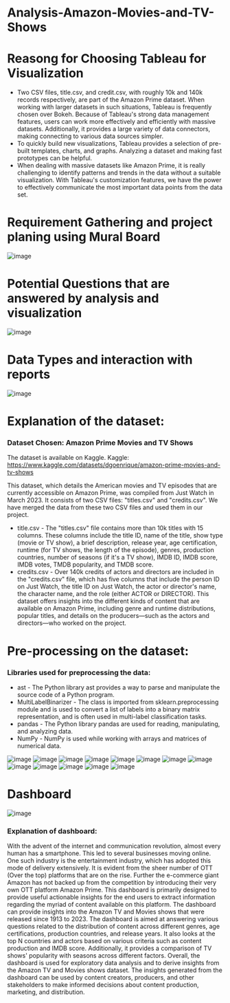 # Analysis-Amazon-Movies-and-TV-Shows

# Reasong for Choosing Tableau for Visualization
*	Two CSV files, title.csv, and credit.csv, with roughly 10k and 140k records respectively, are part of the Amazon Prime dataset. When working with larger datasets in such situations, Tableau is frequently chosen over Bokeh. Because of Tableau's strong data management features, users can work more effectively and efficiently with massive datasets. Additionally, it provides a large variety of data connectors, making connecting to various data sources simpler.
* To quickly build new visualizations, Tableau provides a selection of pre-built templates, charts, and graphs. Analyzing a dataset and making fast prototypes can be helpful.
* When dealing with massive datasets like Amazon Prime, it is really challenging to identify patterns and trends in the data without a suitable visualization. With Tableau's customization features, we have the power to effectively communicate the most important data points from the data set.


# Requirement Gathering and project planing using Mural Board

![image](https://github.com/Alagesan-Sushmitha/Analysis-Amazon-Movies-and-TV-Shows/assets/137837229/cd003a7e-86c3-449f-8f41-b38c1fb23b66)


# Potential Questions that are answered by analysis and visualization

![image](https://github.com/Alagesan-Sushmitha/Analysis-Amazon-Movies-and-TV-Shows/assets/137837229/67d9604e-3054-473a-979a-634f6cb07b38)


# Data Types and interaction with reports

![image](https://github.com/Alagesan-Sushmitha/Analysis-Amazon-Movies-and-TV-Shows/assets/137837229/5dec27e2-d5a0-46ab-9cf3-ba93864ff1b0)


# Explanation of the dataset:
### Dataset Chosen: Amazon Prime Movies and TV Shows

The dataset is available on Kaggle.
Kaggle: https://www.kaggle.com/datasets/dgoenrique/amazon-prime-movies-and-tv-shows

This dataset, which details the American movies and TV episodes that are currently accessible on Amazon Prime, was compiled from Just Watch in March 2023. It consists of two CSV files: "titles.csv" and "credits.csv". We have merged the data from these two CSV files and used them in our project.
* title.csv - The "titles.csv" file contains more than 10k titles with 15 columns. These columns include the title ID, name of the title, show type (movie or TV show), a brief description, release year, age certification, runtime (for TV shows, the length of the episode), genres, production countries, number of seasons (if it's a TV show), IMDB ID, IMDB score, IMDB votes, TMDB popularity, and TMDB score.
*	credits.csv - Over 140k credits of actors and directors are included in the "credits.csv" file, which has five columns that include the person ID on Just Watch, the title ID on Just Watch, the actor or director's name, the character name, and the role (either ACTOR or DIRECTOR). 
This dataset offers insights into the different kinds of content that are available on Amazon Prime, including genre and runtime distributions, popular titles, and details on the producers—such as the actors and directors—who worked on the project.

# Pre-processing on the dataset:
###  	Libraries used for preprocessing the data:
* ast - The Python library ast provides a way to parse and manipulate the source code of a Python program.
*	MultiLabelBinarizer - The class is imported from sklearn.preprocessing module and is used to convert a list of labels into a binary matrix representation, and is often used in multi-label classification tasks.
*	pandas - The Python library pandas are used for reading, manipulating, and analyzing data.
*	NumPy - NumPy is used while working with arrays and matrices of numerical data.
  
  ![image](https://github.com/Alagesan-Sushmitha/Analysis-Amazon-Movies-and-TV-Shows/assets/137837229/16b81fea-495b-4561-9a57-651c85c47dc3)
  ![image](https://github.com/Alagesan-Sushmitha/Analysis-Amazon-Movies-and-TV-Shows/assets/137837229/6336aec7-e6d1-4b21-b668-3b682ccc88d1)
  ![image](https://github.com/Alagesan-Sushmitha/Analysis-Amazon-Movies-and-TV-Shows/assets/137837229/776eee79-d0bb-4106-bce7-7b7964345f53)
  ![image](https://github.com/Alagesan-Sushmitha/Analysis-Amazon-Movies-and-TV-Shows/assets/137837229/3ab51d1d-eed5-4aa4-a5f1-f0ea2fe7632b)
  ![image](https://github.com/Alagesan-Sushmitha/Analysis-Amazon-Movies-and-TV-Shows/assets/137837229/43ebfa76-c6ba-49d1-8a5b-4edb9fc000ec)
  ![image](https://github.com/Alagesan-Sushmitha/Analysis-Amazon-Movies-and-TV-Shows/assets/137837229/44bc5014-7db8-4f61-8dae-c0106eb76ab2)
  ![image](https://github.com/Alagesan-Sushmitha/Analysis-Amazon-Movies-and-TV-Shows/assets/137837229/647ec632-8d2e-41cd-afc9-d5c18ec7381e)
  ![image](https://github.com/Alagesan-Sushmitha/Analysis-Amazon-Movies-and-TV-Shows/assets/137837229/eca92264-f7f6-471f-aeeb-9450e5e4eb68)
  ![image](https://github.com/Alagesan-Sushmitha/Analysis-Amazon-Movies-and-TV-Shows/assets/137837229/f4e98fa5-bc68-4aa6-aebf-3eb226020e85)
  ![image](https://github.com/Alagesan-Sushmitha/Analysis-Amazon-Movies-and-TV-Shows/assets/137837229/eb3778c1-e47a-4c00-bc8d-c535d3a9e78a)
  ![image](https://github.com/Alagesan-Sushmitha/Analysis-Amazon-Movies-and-TV-Shows/assets/137837229/4a64dada-7e33-405e-92db-72ac9365ad90)
  ![image](https://github.com/Alagesan-Sushmitha/Analysis-Amazon-Movies-and-TV-Shows/assets/137837229/bccbc67d-fc02-4ec4-af66-33c71a6cd1c0)
  ![image](https://github.com/Alagesan-Sushmitha/Analysis-Amazon-Movies-and-TV-Shows/assets/137837229/bc50e31f-c796-4058-b52d-3bd64fe78bc1)

  # Dashboard
  
  ![image](https://github.com/Alagesan-Sushmitha/Analysis-Amazon-Movies-and-TV-Shows/assets/137837229/aaedae3b-3026-49a6-9fde-0180490191e1)
  
### Explanation of dashboard:
With the advent of the internet and communication revolution, almost every human has a smartphone. This led to several businesses moving online. One such industry is the entertainment industry, which has adopted this mode of delivery extensively. It is evident from the sheer number of OTT (Over the top) platforms that are on the rise. Further the e-commerce giant Amazon has not backed up from the competition by introducing their very own OTT platform Amazon Prime. 
This dashboard is primarily designed to provide useful actionable insights for the end users to extract information regarding the myriad of content available on this platform. The dashboard can provide insights into the Amazon TV and Movies shows that were released since 1913 to 2023. The dashboard is aimed at answering various questions related to the distribution of content across different genres, age certifications, production countries, and release years. It also looks at the top N countries and actors based on various criteria such as content production and IMDB score. Additionally, it provides a comparison of TV shows' popularity with seasons across different factors.
Overall, the dashboard is used for exploratory data analysis and to derive insights from the Amazon TV and Movies shows dataset. The insights generated from the dashboard can be used by content creators, producers, and other stakeholders to make informed decisions about content production, marketing, and distribution.










